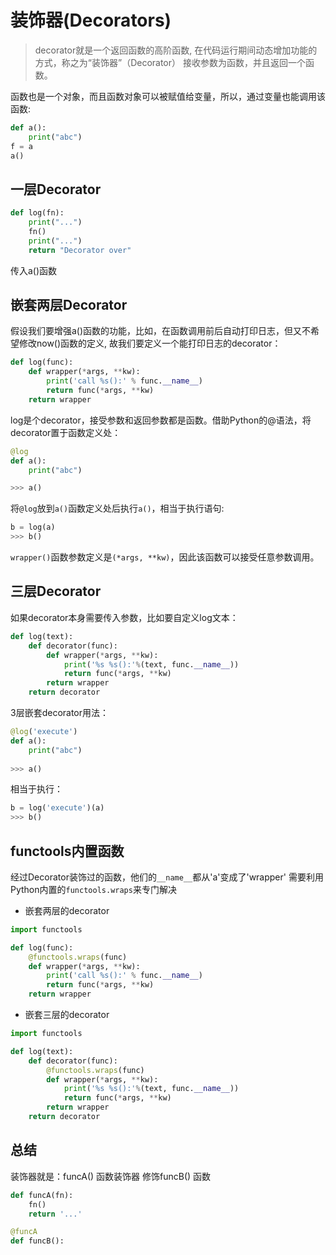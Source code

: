 # 装饰器(Decorators)
> decorator就是一个返回函数的高阶函数, 在代码运行期间动态增加功能的方式，称之为“装饰器”（Decorator）
> 接收参数为函数，并且返回一个函数。

函数也是一个对象，而且函数对象可以被赋值给变量，所以，通过变量也能调用该函数:
```python
def a():
    print("abc")
f = a
a()
```
## 一层Decorator
```python
def log(fn):
    print("...")
    fn()
    print("...")
    return "Decorator over"
```
传入a()函数
## 嵌套两层Decorator
假设我们要增强a()函数的功能，比如，在函数调用前后自动打印日志，但又不希望修改now()函数的定义, 故我们要定义一个能打印日志的decorator：
```python
def log(func):
    def wrapper(*args, **kw):
        print('call %s():' % func.__name__)
        return func(*args, **kw)
    return wrapper
```
log是个decorator，接受参数和返回参数都是函数。借助Python的@语法，将decorator置于函数定义处：
```python
@log
def a():
    print("abc")

>>> a()
```
将`@log`放到`a()`函数定义处后执行`a()`，相当于执行语句:
```python
b = log(a)
>>> b()
```
`wrapper()`函数参数定义是`(*args, **kw)`，因此该函数可以接受任意参数调用。
## 三层Decorator
如果decorator本身需要传入参数，比如要自定义log文本：
```python
def log(text):
    def decorator(func):
        def wrapper(*args, **kw):
            print('%s %s():'%(text, func.__name__))
            return func(*args, **kw)
        return wrapper
    return decorator
```
3层嵌套decorator用法：
```python
@log('execute')
def a():
    print("abc")
    
>>> a()
```
相当于执行：
```python
b = log('execute')(a)
>>> b()
```
## functools内置函数
经过Decorator装饰过的函数，他们的`__name__`都从'a'变成了'wrapper'
需要利用Python内置的`functools.wraps`来专门解决
- 嵌套两层的decorator
```python
import functools

def log(func):
    @functools.wraps(func)
    def wrapper(*args, **kw):
        print('call %s():' % func.__name__)
        return func(*args, **kw)
    return wrapper
```
- 嵌套三层的decorator
```python
import functools

def log(text):
    def decorator(func):
        @functools.wraps(func)
        def wrapper(*args, **kw):
            print('%s %s():'%(text, func.__name__))
            return func(*args, **kw)
        return wrapper
    return decorator
```
## 总结
装饰器就是：funcA() 函数装饰器 修饰funcB() 函数
```python
def funcA(fn):
    fn()
    return '...'

@funcA
def funcB():
    
```
